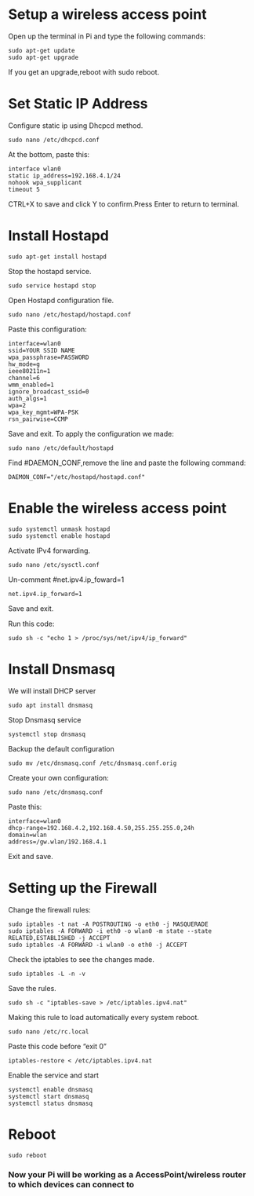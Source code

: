 # Setup a wireless access point
Open up the terminal in Pi and type the following commands:
```
sudo apt-get update
sudo apt-get upgrade
```
If you get an upgrade,reboot with sudo reboot.
# Set Static IP Address
Configure static ip using Dhcpcd method.
```
sudo nano /etc/dhcpcd.conf
```
At the bottom, paste this:
```
interface wlan0
static ip_address=192.168.4.1/24
nohook wpa_supplicant
timeout 5
```
CTRL+X to save and click Y to confirm.Press Enter to return to terminal. 
# Install Hostapd
```
sudo apt-get install hostapd
```
Stop the hostapd service.
```
sudo service hostapd stop
```
Open Hostapd configuration file.
```
sudo nano /etc/hostapd/hostapd.conf
```
Paste this configuration:
```
interface=wlan0
ssid=YOUR SSID NAME
wpa_passphrase=PASSWORD
hw_mode=g
ieee80211n=1
channel=6
wmm_enabled=1
ignore_broadcast_ssid=0
auth_algs=1
wpa=2
wpa_key_mgmt=WPA-PSK
rsn_pairwise=CCMP
```
Save and exit.
To apply the configuration we made:
```
sudo nano /etc/default/hostapd
```
Find #DAEMON_CONF,remove the line and paste the following command:
```
DAEMON_CONF="/etc/hostapd/hostapd.conf"
```
# Enable the wireless access point
```
sudo systemctl unmask hostapd
sudo systemctl enable hostapd
```
Activate IPv4 forwarding.
```
sudo nano /etc/sysctl.conf
```
Un-comment #net.ipv4.ip_foward=1
```
net.ipv4.ip_forward=1
```
Save and exit.

Run this code:
```
sudo sh -c "echo 1 > /proc/sys/net/ipv4/ip_forward"
```
# Install Dnsmasq
We will install DHCP server
```
sudo apt install dnsmasq
```
Stop Dnsmasq service
```
systemctl stop dnsmasq
```
Backup the default configuration
```
sudo mv /etc/dnsmasq.conf /etc/dnsmasq.conf.orig
```
Create your own configuration:
```
sudo nano /etc/dnsmasq.conf
```
Paste this:
```
interface=wlan0
dhcp-range=192.168.4.2,192.168.4.50,255.255.255.0,24h
domain=wlan
address=/gw.wlan/192.168.4.1
```
Exit and save.
# Setting up the Firewall
Change the firewall rules:
```
sudo iptables -t nat -A POSTROUTING -o eth0 -j MASQUERADE
sudo iptables -A FORWARD -i eth0 -o wlan0 -m state --state RELATED,ESTABLISHED -j ACCEPT
sudo iptables -A FORWARD -i wlan0 -o eth0 -j ACCEPT
```
Check the iptables to see the changes made.
```
sudo iptables -L -n -v
```
Save the rules.
```
sudo sh -c "iptables-save > /etc/iptables.ipv4.nat"
```
Making this rule to load automatically every system reboot.
```
sudo nano /etc/rc.local
```
Paste this code before “exit 0”
```
iptables-restore < /etc/iptables.ipv4.nat
```
Enable the service and start
```
systemctl enable dnsmasq
systemctl start dnsmasq
systemctl status dnsmasq
```
# Reboot
```
sudo reboot
```

### Now your Pi will be working as a AccessPoint/wireless router to which devices can connect to
